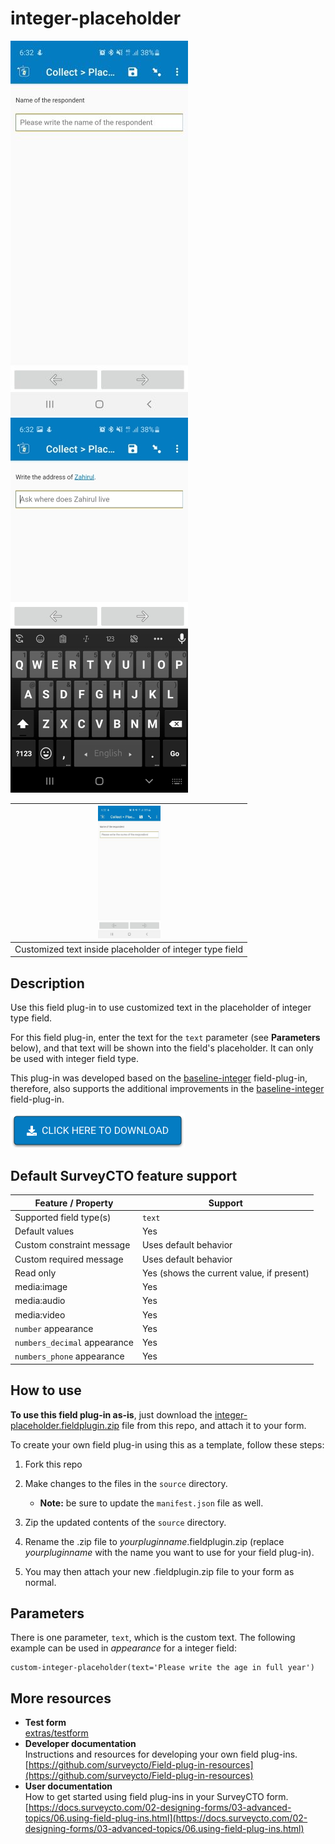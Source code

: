 # integer-placeholder

![Download now](extras/preview-images/Placeholder-text.jpg)  ![Download now](extras/preview-images/Placeholder-text-dynamic.jpg) 



|<img src="extras/preview-images/Placeholder-text.jpg" width="100px">|
|:---:|
|Customized text inside placeholder of integer type field|

## Description

Use this field plug-in to use customized text in the placeholder of integer type field.

For this field plug-in, enter the text for the `text` parameter (see **Parameters** below), and that text will be shown into the field's placeholder. It can only be used with integer field type.

This plug-in was developed based on the [baseline-integer](https://github.com/surveycto/baseline-integer/blob/master/README.md) field-plug-in, therefore, also supports the additional improvements in the [baseline-integer](https://github.com/surveycto/baseline-integer/blob/master/README.md) field-plug-in.


[![Download now](extras/preview-images/download-button.png)](https://github.com/ARCED-Foundation/integer-placeholder/raw/main/integer-placeholder.fieldplugin.zip)

## Default SurveyCTO feature support

| Feature / Property | Support |
| --- | --- |
| Supported field type(s) | `text`|
| Default values | Yes |
| Custom constraint message | Uses default behavior |
| Custom required message | Uses default behavior |
| Read only | Yes (shows the current value, if present) |
| media:image | Yes |
| media:audio | Yes |
| media:video | Yes |
| `number` appearance | Yes |
| `numbers_decimal` appearance | Yes |
| `numbers_phone` appearance | Yes |


## How to use

**To use this field plug-in as-is**, just download the [integer-placeholder.fieldplugin.zip](integer-placeholder.fieldplugin.zip) file from this repo, and attach it to your form.

To create your own field plug-in using this as a template, follow these steps:

1. Fork this repo
1. Make changes to the files in the `source` directory.

    * **Note:** be sure to update the `manifest.json` file as well.

1. Zip the updated contents of the `source` directory.
1. Rename the .zip file to *yourpluginname*.fieldplugin.zip (replace *yourpluginname* with the name you want to use for your field plug-in).
1. You may then attach your new .fieldplugin.zip file to your form as normal.

## Parameters

There is one parameter, `text`, which is the custom text. The following example can be used in *appearance* for a integer field:

    custom-integer-placeholder(text='Please write the age in full year')

## More resources

* **Test form**  
[extras/testform](extras/testform)
* **Developer documentation**  
Instructions and resources for developing your own field plug-ins.  
[https://github.com/surveycto/Field-plug-in-resources](https://github.com/surveycto/Field-plug-in-resources)
* **User documentation**  
How to get started using field plug-ins in your SurveyCTO form.  
[https://docs.surveycto.com/02-designing-forms/03-advanced-topics/06.using-field-plug-ins.html](https://docs.surveycto.com/02-designing-forms/03-advanced-topics/06.using-field-plug-ins.html)